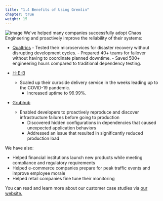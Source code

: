 ```yaml
---
title: "1.4 Benefits of Using Gremlin"
chapter: true
weight: 15
---
```

![image](/images/gremlin_mascot.png)
We’ve helped many companies successfully adopt Chaos Engineering and proactively improve the reliability of their systems:

+ [Qualtrics](https://www.gremlin.com/customers/qualtrics/)
		- Tested their microservices for disaster recovery without disrupting development cycles.
		- Prepared 40+ teams for failover without having to coordinate planned downtime.
		- Saved 500+ engineering hours compared to traditional dependency testing.

+ [H-E-B](https://www.gremlin.com/customers/heb/)
    - Scaled up their curbside delivery service in the weeks leading up to the COVID-19 pandemic.
		- Increased uptime to 99.99%.

+ [Grubhub](https://www.gremlin.com/customers/grubhub/)
    - Enabled developers to proactively reproduce and discover infrastructure failures before going to production
		- Discovered hidden configurations in dependencies that caused unexpected application behaviors
		- Addressed an issue that resulted in significantly reduced production load


We have also: 

+ Helped financial institutions launch new products while meeting compliance and regulatory requirements
+ Helped e-commerce companies prepare for peak traffic events and improve employee morale
+ Helped retail companies fine tune their monitoring

You can read and learn more about our customer case studies via [our website.](https://www.gremlin.com/customers/) 